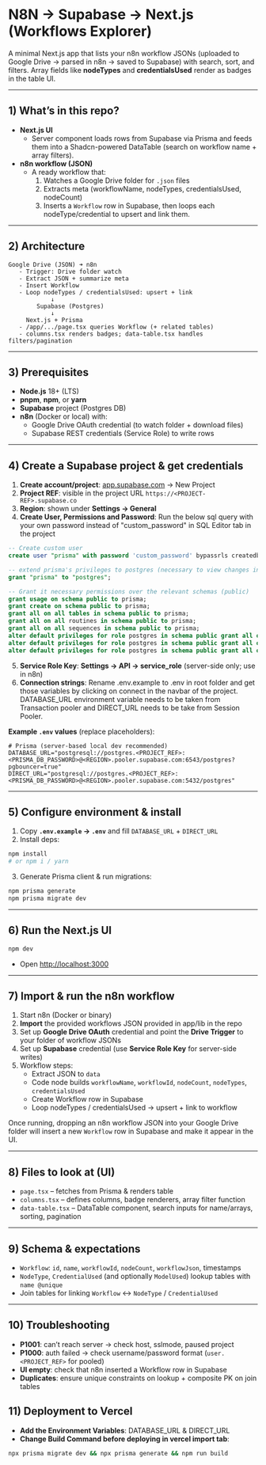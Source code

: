 # N8N → Supabase → Next.js (Workflows Explorer)

A minimal Next.js app that lists your n8n workflow JSONs (uploaded to Google Drive → parsed in n8n → saved to Supabase) with search, sort, and filters. Array fields like **nodeTypes** and **credentialsUsed** render as badges in the table UI.

---

## 1) What’s in this repo?

- **Next.js UI**  
  - Server component loads rows from Supabase via Prisma and feeds them into a Shadcn-powered DataTable (search on workflow name + array filters).
- **n8n workflow (JSON)**  
  - A ready workflow that:
    1. Watches a Google Drive folder for `.json` files  
    2. Extracts meta (workflowName, nodeTypes, credentialsUsed, nodeCount)  
    3. Inserts a `Workflow` row in Supabase, then loops each nodeType/credential to upsert and link them.

---

## 2) Architecture

```
Google Drive (JSON) ➜ n8n
   - Trigger: Drive folder watch
   - Extract JSON + summarize meta
   - Insert Workflow
   - Loop nodeTypes / credentialsUsed: upsert + link
            ↓
        Supabase (Postgres)
            ↓
     Next.js + Prisma
   - /app/.../page.tsx queries Workflow (+ related tables)
   - columns.tsx renders badges; data-table.tsx handles filters/pagination
```

---

## 3) Prerequisites

- **Node.js** 18+ (LTS)  
- **pnpm**, **npm**, or **yarn**  
- **Supabase** project (Postgres DB)  
- **n8n** (Docker or local) with:
  - Google Drive OAuth credential (to watch folder + download files)
  - Supabase REST credentials (Service Role) to write rows

---

## 4) Create a Supabase project & get credentials

1. **Create account/project**: [app.supabase.com](https://app.supabase.com) → New Project  
2. **Project REF**: visible in the project URL `https://<PROJECT-REF>.supabase.co`  
3. **Region**: shown under **Settings → General**  
4. **Create User, Permissions and Password**: Run the below sql query with your own password instead of "custom_password" in SQL Editor tab in the project 

```sql
-- Create custom user
create user "prisma" with password 'custom_password' bypassrls createdb;

-- extend prisma's privileges to postgres (necessary to view changes in Dashboard)
grant "prisma" to "postgres";

-- Grant it necessary permissions over the relevant schemas (public)
grant usage on schema public to prisma;
grant create on schema public to prisma;
grant all on all tables in schema public to prisma;
grant all on all routines in schema public to prisma;
grant all on all sequences in schema public to prisma;
alter default privileges for role postgres in schema public grant all on tables to prisma;
alter default privileges for role postgres in schema public grant all on routines to prisma;
alter default privileges for role postgres in schema public grant all on sequences to prisma;

```

5. **Service Role Key**: **Settings → API → service_role** (server-side only; use in n8n)
6. **Connection strings**: Rename .env.example to .env in root folder and get those variables by clicking on connect in the navbar of the project. DATABASE_URL environment variable needs to be taken from Transaction pooler and DIRECT_URL needs to be take from Session Pooler.

**Example `.env` values** (replace placeholders):

```env
# Prisma (server-based local dev recommended)
DATABASE_URL="postgresql://postgres.<PROJECT_REF>:<PRISMA_DB_PASSWORD>@<REGION>.pooler.supabase.com:6543/postgres?pgbouncer=true"
DIRECT_URL="postgresql://postgres.<PROJECT_REF>:<PRISMA_DB_PASSWORD>@<REGION>.pooler.supabase.com:5432/postgres"
```

---

## 5) Configure environment & install

1. Copy **`.env.example` → `.env`** and fill `DATABASE_URL` + `DIRECT_URL`  
2. Install deps:

```bash
npm install
# or npm i / yarn
```

3. Generate Prisma client & run migrations:

```bash
npm prisma generate
npm prisma migrate dev
```

---

## 6) Run the Next.js UI

```bash
npm dev
```

- Open [http://localhost:3000](http://localhost:3000)  

---

## 7) Import & run the n8n workflow

1. Start n8n (Docker or binary)  
2. **Import** the provided workflows JSON provided in app/lib in the repo
3. Set up **Google Drive OAuth** credential and point the **Drive Trigger** to your folder of workflow JSONs  
4. Set up **Supabase** credential (use **Service Role Key** for server-side writes)  
5. Workflow steps:
   - Extract JSON to `data`  
   - Code node builds `workflowName`, `workflowId`, `nodeCount`, `nodeTypes`, `credentialsUsed`  
   - Create Workflow row in Supabase  
   - Loop nodeTypes / credentialsUsed → upsert + link to workflow

Once running, dropping an n8n workflow JSON into your Google Drive folder will insert a new `Workflow` row in Supabase and make it appear in the UI.

---

## 8) Files to look at (UI)

- `page.tsx` – fetches from Prisma & renders table  
- `columns.tsx` – defines columns, badge renderers, array filter function  
- `data-table.tsx` – DataTable component, search inputs for name/arrays, sorting, pagination

---

## 9) Schema & expectations

- `Workflow`: `id`, `name`, `workflowId`, `nodeCount`, `workflowJson`, timestamps  
- `NodeType`, `CredentialUsed` (and optionally `ModelUsed`) lookup tables with `name @unique`  
- Join tables for linking `Workflow` ↔ `NodeType` / `CredentialUsed`

---

## 10) Troubleshooting

- **P1001**: can’t reach server → check host, sslmode, paused project  
- **P1000**: auth failed → check username/password format (`user.<PROJECT_REF>` for pooled)  
- **UI empty**: check that n8n inserted a Workflow row in Supabase  
- **Duplicates**: ensure unique constraints on lookup + composite PK on join tables

## 11) Deployment to Vercel

- **Add the Environment Variables**: DATABASE_URL & DIRECT_URL
- **Change Build Command before deploying in vercel import tab**:

```bash
npx prisma migrate dev && npx prisma generate && npm run build 
```